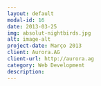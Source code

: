 ```yaml
---
layout: default
modal-id: 16
date: 2013-03-25
img: absolut-nightbirds.jpg
alt: image-alt
project-date: Março 2013
client: Aurora.AG
client-url: http://aurora.ag
category: Web Development
description:
---
```

